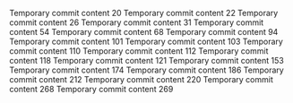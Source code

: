 Temporary commit content 20
Temporary commit content 22
Temporary commit content 26
Temporary commit content 31
Temporary commit content 54
Temporary commit content 68
Temporary commit content 94
Temporary commit content 101
Temporary commit content 103
Temporary commit content 110
Temporary commit content 112
Temporary commit content 118
Temporary commit content 121
Temporary commit content 153
Temporary commit content 174
Temporary commit content 186
Temporary commit content 212
Temporary commit content 220
Temporary commit content 268
Temporary commit content 269
